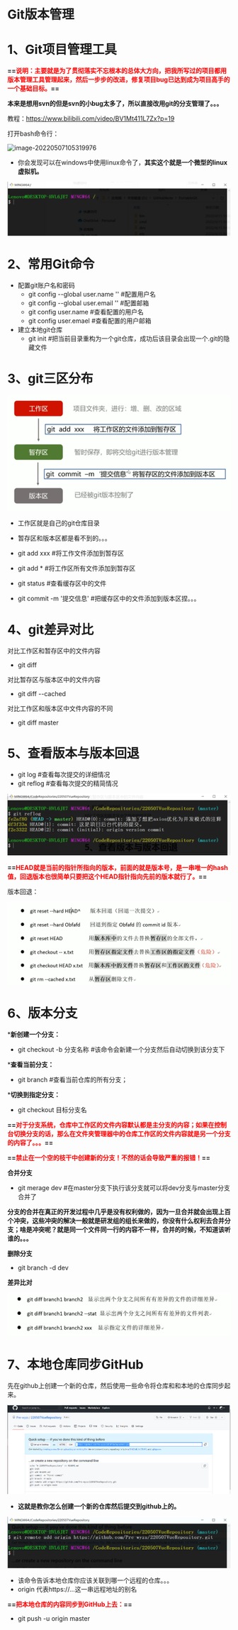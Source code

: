 

# Git版本管理

# 1、Git项目管理工具

**==<font color='red'>说明：主要就是为了贯彻落实不忘根本的总体大方向，把我所写过的项目都用版本管理工具管理起来，然后一步步的改进，修复项目bug已达到成为项目高手的一个基础目标。</font>==**



**本来是想用svn的但是svn的小bug太多了，所以直接改用git的分支管理了。。。**

教程：https://www.bilibili.com/video/BV1Mt411L7Zx?p=19



打开bash命令行：

![image-20220507105319976](C:\Users\Lenovo\AppData\Roaming\Typora\typora-user-images\image-20220507105319976.png)

- 你会发现可以在windows中使用linux命令了，**其实这个就是一个微型的linux虚拟机。**



![image-20220507105428826](Typora_images/Git版本管理/image-20220507105428826.png)





# 2、常用Git命令

- 配置git账户名和密码
  - git config --global user.name ''  #配置用户名
  - git config --global user.email ''  #配置邮箱
  - git config user.name  #查看配置的用户名
  - git config user.emael  #查看配置的用户邮箱
- 建立本地git仓库
  - git init  #把当前目录重构为一个git仓库，成功后该目录会出现一个.git的隐藏文件





# 3、git三区分布

![image-20220507114326207](Typora_images/Git版本管理/image-20220507114326207.png)

- 工作区就是自己的git仓库目录
- 暂存区和版本区都是看不到的。。。





- git add xxx  #将工作文件添加到暂存区
- git add *  #将工作区所有文件添加到暂存区
- git status  #查看缓存区中的文件
- git commit -m '提交信息'  #把缓存区中的文件添加到版本区捏。。。



# 4、git差异对比

对比工作区和暂存区中的文件内容

- git diff 

对比暂存区与版本区中的文件内容

- git diff --cached

对比工作区和版本区中文件内容的不同

- git diff master



# 5、查看版本与版本回退

- git log  #查看每次提交的详细情况
- git reflog  #查看每次提交的精简情况

![image-20220507140215836](Typora_images/Git版本管理/image-20220507140215836.png)

**==<font color='red'>HEAD就是当前的指针所指向的版本，前面的就是版本号，是一串唯一的hash值，回退版本也很简单只要把这个HEAD指针指向先前的版本就行了。</font>==**



版本回退：

![image-20220507140648430](Typora_images/Git版本管理/image-20220507140648430.png)





# 6、版本分支

***新创建一个分支：**

- git checkout -b 分支名称  #该命令会新建一个分支然后自动切换到该分支下

***查看当前分支：**

- git branch  #查看当前仓库的所有分支；

***切换到指定分支：**

- git checkout 目标分支名

**==<font color='red'>对于分支系统，仓库中工作区的文件内容默认都是主分支的内容；如果在控制台切换分支的话，那么在文件夹管理器中的仓库工作区的文件内容就是另一个分支的内容了。。。</font>==**



**==<font color='red'>禁止在一个空的枝干中创建新的分支！不然的话会导致严重的报错！</font>==**



**合并分支**

- git merage dev  #在master分支下执行该分支就可以将dev分支与master分支合并了

**分支的合并在真正的开发过程中几乎是没有权利做的，因为一旦合并就会出现上百个冲突，这些冲突的解决一般就是研发组的组长来做的，你没有什么权利去合并分支；啥是冲突呢？就是同一个文件同一行的内容不一样，合并的时候，不知道该听谁的。。。**

**删除分支**

- git branch -d dev  



**差异比对**

![image-20220507145635366](Typora_images/Git版本管理/image-20220507145635366.png)



# 7、本地仓库同步GitHub

先在github上创建一个新的仓库，然后使用一些命令将仓库和和本地的仓库同步起来。

![image-20220507151918557](Typora_images/Git版本管理/image-20220507151918557.png)

- **这就是教你怎么创建一个新的仓库然后提交到github上的。**

![image-20220507152819567](Typora_images/Git版本管理/image-20220507152819567.png)

- 该命令告诉本地仓库你应该关联到哪一个远程的仓库。。。
- origin 代表https://...这一串远程地址的别名

**==<font color='red'>把本地仓库的内容同步到GitHub上去：</font>==**

- git push -u origin master  

































































